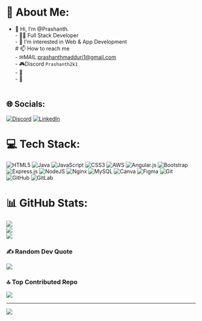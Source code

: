# 💫 About Me:
 - 👋 Hi, I’m @Prashanth.<br>- 👨‍💻 Full Stack Developer <br>- 👀 I’m interested in Web & App Development<br># 📫 How to reach me<br>-     ✉MAIL:prashanthmadduri1@gmail.com<br>-     🎮Discord ```Prashanth2k1```<br>- 🔭  <br>- 🌱 <br><br>


## 🌐 Socials:
[![Discord](https://img.shields.io/badge/Discord-%237289DA.svg?logo=discord&logoColor=white)](https://discord.gg/Prashanth2k1) [![LinkedIn](https://img.shields.io/badge/LinkedIn-%230077B5.svg?logo=linkedin&logoColor=white)](https://linkedin.com/in/prashanth-2k1) 

# 💻 Tech Stack:
![HTML5](https://img.shields.io/badge/html5-%23E34F26.svg?style=for-the-badge&logo=html5&logoColor=white) ![Java](https://img.shields.io/badge/java-%23ED8B00.svg?style=for-the-badge&logo=openjdk&logoColor=white) ![JavaScript](https://img.shields.io/badge/javascript-%23323330.svg?style=for-the-badge&logo=javascript&logoColor=%23F7DF1E) ![CSS3](https://img.shields.io/badge/css3-%231572B6.svg?style=for-the-badge&logo=css3&logoColor=white) ![AWS](https://img.shields.io/badge/AWS-%23FF9900.svg?style=for-the-badge&logo=amazon-aws&logoColor=white) ![Angular.js](https://img.shields.io/badge/angular.js-%23E23237.svg?style=for-the-badge&logo=angularjs&logoColor=white) ![Bootstrap](https://img.shields.io/badge/bootstrap-%238511FA.svg?style=for-the-badge&logo=bootstrap&logoColor=white) ![Express.js](https://img.shields.io/badge/express.js-%23404d59.svg?style=for-the-badge&logo=express&logoColor=%2361DAFB) ![NodeJS](https://img.shields.io/badge/node.js-6DA55F?style=for-the-badge&logo=node.js&logoColor=white) ![Nginx](https://img.shields.io/badge/nginx-%23009639.svg?style=for-the-badge&logo=nginx&logoColor=white) ![MySQL](https://img.shields.io/badge/mysql-4479A1.svg?style=for-the-badge&logo=mysql&logoColor=white) ![Canva](https://img.shields.io/badge/Canva-%2300C4CC.svg?style=for-the-badge&logo=Canva&logoColor=white) ![Figma](https://img.shields.io/badge/figma-%23F24E1E.svg?style=for-the-badge&logo=figma&logoColor=white) ![Git](https://img.shields.io/badge/git-%23F05033.svg?style=for-the-badge&logo=git&logoColor=white) ![GitHub](https://img.shields.io/badge/github-%23121011.svg?style=for-the-badge&logo=github&logoColor=white) ![GitLab](https://img.shields.io/badge/gitlab-%23181717.svg?style=for-the-badge&logo=gitlab&logoColor=white)
# 📊 GitHub Stats:
![](https://github-readme-stats.vercel.app/api?username=Prashanth2k1&theme=dark&hide_border=false&include_all_commits=true&count_private=true)<br/>
![](https://github-readme-streak-stats.herokuapp.com/?user=Prashanth2k1&theme=dark&hide_border=false)<br/>
![](https://github-readme-stats.vercel.app/api/top-langs/?username=Prashanth2k1&theme=dark&hide_border=false&include_all_commits=true&count_private=true&layout=compact)

### ✍️ Random Dev Quote
![](https://quotes-github-readme.vercel.app/api?type=horizontal&theme=radical)

### 🔝 Top Contributed Repo
![](https://github-contributor-stats.vercel.app/api?username=Prashanth2k1&limit=5&theme=dark&combine_all_yearly_contributions=true)

---
[![](https://visitcount.itsvg.in/api?id=Prashanth2k1&icon=0&color=0)](https://visitcount.itsvg.in)

<!-- Proudly created with GPRM ( https://gprm.itsvg.in ) -->
